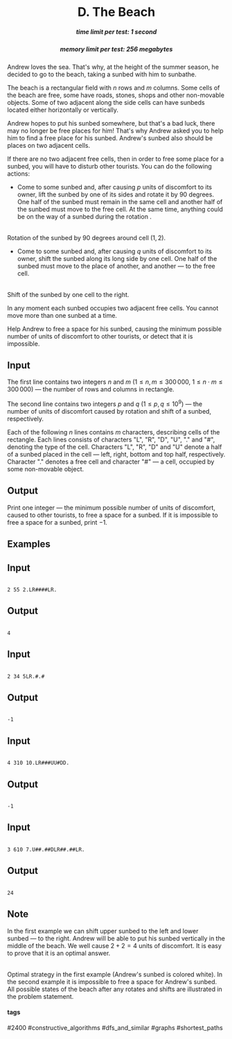 <h1 style='text-align: center;'> D. The Beach</h1>

<h5 style='text-align: center;'>time limit per test: 1 second</h5>
<h5 style='text-align: center;'>memory limit per test: 256 megabytes</h5>

Andrew loves the sea. That's why, at the height of the summer season, he decided to go to the beach, taking a sunbed with him to sunbathe.

The beach is a rectangular field with $n$ rows and $m$ columns. Some cells of the beach are free, some have roads, stones, shops and other non-movable objects. Some of two adjacent along the side cells can have sunbeds located either horizontally or vertically.

Andrew hopes to put his sunbed somewhere, but that's a bad luck, there may no longer be free places for him! That's why Andrew asked you to help him to find a free place for his sunbed. Andrew's sunbed also should be places on two adjacent cells. 

If there are no two adjacent free cells, then in order to free some place for a sunbed, you will have to disturb other tourists. You can do the following actions:

* Come to some sunbed and, after causing $p$ units of discomfort to its owner, lift the sunbed by one of its sides and rotate it by $90$ degrees. One half of the sunbed must remain in the same cell and another half of the sunbed must move to the free cell. At the same time, anything could be on the way of a sunbed during the rotation . 

|  |  |  |
| --- | --- | --- |

 Rotation of the sunbed by $90$ degrees around cell $(1, 2)$.
* Come to some sunbed and, after causing $q$ units of discomfort to its owner, shift the sunbed along its long side by one cell. One half of the sunbed must move to the place of another, and another — to the free cell. 

|  |  |  |
| --- | --- | --- |

 Shift of the sunbed by one cell to the right.

In any moment each sunbed occupies two adjacent free cells. You cannot move more than one sunbed at a time.

Help Andrew to free a space for his sunbed, causing the minimum possible number of units of discomfort to other tourists, or detect that it is impossible.

## Input

The first line contains two integers $n$ and $m$ ($1 \le n, m \le 300\,000$, $1 \le n \cdot m \le 300\,000$) — the number of rows and columns in rectangle.

The second line contains two integers $p$ and $q$ ($1 \le p, q \le 10^9$) — the number of units of discomfort caused by rotation and shift of a sunbed, respectively.

Each of the following $n$ lines contains $m$ characters, describing cells of the rectangle. Each lines consists of characters "L", "R", "D", "U", "." and "#", denoting the type of the cell. Characters "L", "R", "D" and "U" denote a half of a sunbed placed in the cell — left, right, bottom and top half, respectively. Character "." denotes a free cell and character "#" — a cell, occupied by some non-movable object.

## Output

Print one integer — the minimum possible number of units of discomfort, caused to other tourists, to free a space for a sunbed. If it is impossible to free a space for a sunbed, print $-1$.

## Examples

## Input


```

2 55 2.LR####LR.
```
## Output


```

4

```
## Input


```

2 34 5LR.#.#
```
## Output


```

-1

```
## Input


```

4 310 10.LR###UU#DD.
```
## Output


```

-1

```
## Input


```

3 610 7.U##.##DLR##.##LR.
```
## Output


```

24

```
## Note

In the first example we can shift upper sunbed to the left and lower sunbed — to the right. Andrew will be able to put his sunbed vertically in the middle of the beach. We well cause $2 + 2 = 4$ units of discomfort. It is easy to prove that it is an optimal answer. 

 

|  |  |  |
| --- | --- | --- |

 Optimal strategy in the first example (Andrew's sunbed is colored white).  In the second example it is impossible to free a space for Andrew's sunbed. All possible states of the beach after any rotates and shifts are illustrated in the problem statement.

#### tags 

#2400 #constructive_algorithms #dfs_and_similar #graphs #shortest_paths 